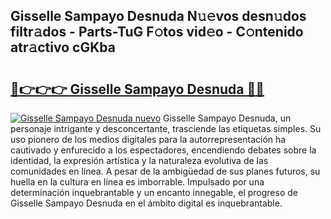 ## Gisselle Sampayo Desnuda N𝚞𝚎vos desn𝚞dos filtr𝚊dos - Parts-TuG F𝚘tos vid𝚎o - C𝚘ntenido atr𝚊ctivo cGKba

# <h2><a href="http://mbb29c4.tromn.icu/?c=Gisselle+Sampayo+Desnuda">🔗👉👉👉 Gisselle Sampayo Desnuda 🔗🔗</a></h2>

[![Gisselle Sampayo Desnuda nuevo](https://i.imgur.com/pEAQMta.gif)](http://mbb29c4.tromn.icu/?c=Gisselle+Sampayo+Desnuda)
Gisselle Sampayo Desnuda, un personaje intrigante y desconcertante, trasciende las etiquetas simples. Su uso pionero de los medios digitales para la autorrepresentación ha cautivado y enfurecido a los espectadores, encendiendo debates sobre la identidad, la expresión artística y la naturaleza evolutiva de las comunidades en línea. A pesar de la ambigüedad de sus planes futuros, su huella en la cultura en línea es imborrable. Impulsado por una determinación inquebrantable y un encanto innegable, el progreso de Gisselle Sampayo Desnuda en el ámbito digital es inquebrantable.
